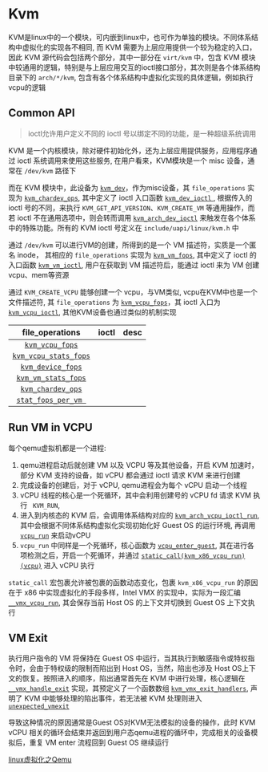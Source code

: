 # Kvm

KVM是linux中的一个模块，可内嵌到linux中，也可作为单独的模块。不同体系结构中虚拟化的实现各不相同, 而 KVM 需要为上层应用提供一个较为稳定的入口，因此 KVM 源代码会包括两个部分，其中一部分在 `virt/kvm` 中，包含 KVM 模块中较通用的逻辑，特别是与上层应用交互的ioctl接口部分，其次则是各个体系结构目录下的 `arch/*/kvm`, 包含有各个体系结构中虚拟化实现的具体逻辑，例如执行vcpu的逻辑

## Common API

> ioctl允许用户定义不同的 ioctl 号以绑定不同的功能，是一种超级系统调用

KVM 是一个内核模块，除对硬件初始化外，还为上层应用提供服务，应用程序通过 ioctl 系统调用来使用这些服务, 在用户看来，KVM模块是一个 misc 设备，通常在 `/dev/kvm` 路径下

而在 KVM 模块中，此设备为 [`kvm_dev`](https://elixir.bootlin.com/linux/v6.1.56/source/virt/kvm/kvm_main.c#L5085)，作为misc设备，其 `file_operations` 实现为 [`kvm_chardev_ops`](https://elixir.bootlin.com/linux/v6.1.56/source/virt/kvm/kvm_main.c#L5079), 其中定义了 ioctl 入口函数 [`kvm_dev_ioctl` ](https://elixir.bootlin.com/linux/v6.1.56/source/virt/kvm/kvm_main.c#L5039), 根据传入的 ioctl 号的不同，来执行 `KVM_GET_API_VERSION`、`KVM_CREATE_VM` 等通用操作，而若 ioctl 不在通用选项中，则会转而调用 [`kvm_arch_dev_ioctl`](https://elixir.bootlin.com/linux/v6.1.56/source/virt/kvm/kvm_main.c#L5073) 来触发在各个体系中的特殊功能。所有的 KVM ioctl 号定义在 `include/uapi/linux/kvm.h` 中

通过 `/dev/kvm` 可以进行VM的创建，所得到的是一个 VM 描述符，实质是一个匿名 inode， 其相应的 `file_operations` 实现为 [`kvm_vm_fops`](https://elixir.bootlin.com/linux/v6.1.56/source/virt/kvm/kvm_main.c#L4983), 其中定义了 ioctl 的入口函数 [`kvm_vm_ioctl`](https://elixir.bootlin.com/linux/v6.1.56/source/virt/kvm/kvm_main.c#L4711), 用户在获取到 VM 描述符后，能通过 ioctl 来为 VM 创建 vcpu、mem等资源

通过 `KVM_CREATE_VCPU` 能够创建一个 vcpu，与VM类似, vcpu在KVM中也是一个文件描述符, 其 `file_operations` 为 [`kvm_vcpu_fops`](https://elixir.bootlin.com/linux/v6.1.56/source/virt/kvm/kvm_main.c#L3860)，其 ioctl 入口为 [`kvm_vcpu_ioctl`](https://elixir.bootlin.com/linux/v6.1.56/source/virt/kvm/kvm_main.c#L4075), 其他KVM设备也通过类似的机制实现

|                                          file_operations                                           | ioctl | desc  |
| :------------------------------------------------------------------------------------------------: | :---: | :---: |
|    [`kvm_vcpu_fops`](https://elixir.bootlin.com/linux/v6.1.56/source/virt/kvm/kvm_main.c#L3860)    |       |       |
| [`kvm_vcpu_stats_fops`](https://elixir.bootlin.com/linux/v6.1.56/source/virt/kvm/kvm_main.c#L4043) |       |       |
|   [`kvm_device_fops`](https://elixir.bootlin.com/linux/v6.1.56/source/virt/kvm/kvm_main.c#L4394)   |       |       |
|  [`kvm_vm_stats_fops`](https://elixir.bootlin.com/linux/v6.1.56/source/virt/kvm/kvm_main.c#L4681)  |       |       |
|   [`kvm_chardev_ops`](https://elixir.bootlin.com/linux/v6.1.56/source/virt/kvm/kvm_main.c#L5079)   |       |       |
|  [`stat_fops_per_vm `](https://elixir.bootlin.com/linux/v6.1.56/source/virt/kvm/kvm_main.c#L5611)  |       |       |

## Run VM in VCPU

每个qemu虚拟机都是一个进程:
1. qemu进程启动后就创建 VM 以及 VCPU 等及其他设备，开启 KVM 加速时，部分 KVM 支持的设备，如 vCPU 都会通过 ioctl 请求 KVM 来进行创建
2. 完成设备的创建后，对于 vCPU, qemu进程会为每个 vCPU 启动一个线程
3. vCPU 线程的核心是一个死循环，其中会利用创建号的 vCPU fd 请求 KVM 执行 ` KVM_RUN`,
4. 进入到内核态的 KVM 后，会调用体系结构对应的 [`kvm_arch_vcpu_ioctl_run`](https://elixir.bootlin.com/linux/v6.1.56/source/arch/x86/kvm/x86.c#L11161), 其中会根据不同体系结构虚拟化实现初始化好 Guest OS 的运行环境, 再调用 [`vcpu_run`](https://elixir.bootlin.com/linux/v6.1.56/source/arch/x86/kvm/x86.c#L11020) 来启动vCPU
5. `vcpu_run` 中同样是一个死循环，核心函数为 [`vcpu_enter_guest`](https://elixir.bootlin.com/linux/v6.1.56/source/arch/x86/kvm/x86.c#L10572), 其在进行各项检测之后，开启一个死循环，并通过 [`static_call(kvm_x86_vcpu_run)(vcpu)`](https://elixir.bootlin.com/linux/v6.1.56/source/arch/x86/kvm/x86.c#L10833) 进入 vCPU 执行


`static_call` 宏包裹允许被包裹的函数动态变化，包裹 `kvm_x86_vcpu_run` 的原因在于 x86 中实现虚拟化的手段多样，Intel VMX 的实现中，实际为一段汇编 [`__vmx_vcpu_run`](https://elixir.bootlin.com/linux/v6.1.56/source/arch/x86/kvm/vmx/vmenter.S#L46), 其会保存当前 Host OS 的上下文并切换到 Guest OS 上下文执行

## VM Exit

执行用户指令的 VM 将保持在 Guest OS 中运行，当其执行到敏感指令或特权指令时，会由于特权级的限制而陷出到 Host OS，当然，陷出也涉及 Host OS上下文的恢复。按照进入的顺序，陷出通常首先在 KVM 中进行处理，核心逻辑在 [`__vmx_handle_exit`](https://elixir.bootlin.com/linux/v6.1.56/source/arch/x86/kvm/vmx/vmx.c#L6332) 实现，其预定义了一个函数数组 [`kvm_vmx_exit_handlers`](https://elixir.bootlin.com/linux/v6.1.56/source/arch/x86/kvm/vmx/vmx.c#L6008), 声明了 KVM 中能够处理的陷出事件，若无法被 KVM 处理则进入[`unexpected_vmexit`](https://elixir.bootlin.com/linux/v6.1.56/source/arch/x86/kvm/vmx/vmx.c#L6493)

导致这种情况的原因通常是Guest OS对KVM无法模拟的设备的操作，此时 KVM vCPU 相关的循环会结束并返回到用户态qemu进程的循环中，完成相关的设备模拟后，重复 VM enter 流程回到 Guest OS 继续运行


[linux虚拟化之Qemu](https://mp.weixin.qq.com/mp/appmsgalbum?__biz=MzU1MDkzMzQzNQ==&action=getalbum&album_id=1474923257362464769&scene=173&from_msgid=2247484478&from_itemidx=1&count=3&nolastread=1#wechat_redirect)
